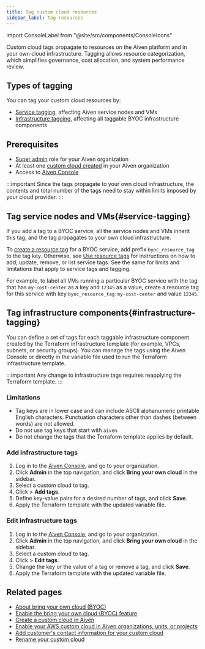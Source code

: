 ```yaml
---
title: Tag custom cloud resources
sidebar_label: Tag resources
---
```


import ConsoleLabel from "@site/src/components/ConsoleIcons"

Custom cloud tags propagate to resources on the Aiven platform and in your own cloud infrastructure. Tagging allows resource categorization, which simplifies governance, cost allocation, and system performance review.

## Types of tagging

You can tag your custom cloud resources by:

- [Service tagging](#service-tagging), affecting Aiven service nodes and VMs
- [Infrastructure tagging](#infrastructure-tagging), affecting all taggable BYOC infrastructure
  components

## Prerequisites

-   [Super admin](/docs/platform/howto/make-super-admin) role for your Aiven organization
-   At least one
    [custom cloud created](/docs/platform/howto/byoc/create-custom-cloud) in your Aiven
    organization
-   Access to [Aiven Console](https://console.aiven.io/)

:::important
Since the tags propagate to your own cloud infrastructure, the contents and total number
of the tags need to stay within limits imposed by your cloud provider.
:::

## Tag service nodes and VMs{#service-tagging}

If you add a tag to a BYOC service, all the service nodes and VMs inherit this tag, and
the tag propagates to your own cloud infrastructure.

To [create a resource tag](/docs/platform/howto/tag-resources) for a BYOC service,
add prefix `byoc_resource_tag` to the tag key. Otherwise, see
[Use resource tags](/docs/platform/howto/tag-resources) for instructions on how to add,
update, remove, or list service tags. See the same for limits and limitations that apply
to service tags and tagging.

For example, to label all VMs running a particular BYOC service with the tag that has
`my-cost-center` as a key and `12345` as a value, create a resource tag for this service
with key `byoc_resource_tag:my-cost-center` and value `12345`.

## Tag infrastructure components{#infrastructure-tagging}

You can define a set of tags for each taggable infrastructure component created by the
Terraform infrastructure template (for example, VPCs, subnets, or security groups). You
can manage the tags using the Aiven Console or directly in the variable file used to run
the Terraform infrastructure template.

:::important
Any change to infrastructure tags requires reapplying the Terraform template.
:::

### Limitations

- Tag keys are in lower case and can include ASCII alphanumeric printable English
  characters. Punctuation characters other than dashes (between words) are not allowed.
- Do not use tag keys that start with `aiven`.
- Do not change the tags that the Terraform template applies by default.

### Add infrastructure tags

1. Log in to the [Aiven Console](https://console.aiven.io/), and go to your organization.
1. Click **Admin** in the top navigation, and click **Bring your own cloud** in the sidebar.
1. Select a custom cloud to tag.
1. Click <ConsoleLabel name="actions"/> > **Add tags**.
1. Define key-value pairs for a desired number of tags, and click **Save**.
1. Apply the Terraform template with the updated variable file.

### Edit infrastructure tags

1. Log in to the [Aiven Console](https://console.aiven.io/), and go to your organization.
1. Click **Admin** in the top navigation, and click **Bring your own cloud** in the sidebar.
1. Select a custom cloud to tag.
1. Click <ConsoleLabel name="actions"/> > **Edit tags**.
1. Change the key or the value of a tag or remove a tag, and click **Save**.
1. Apply the Terraform template with the updated variable file.

## Related pages

-   [About bring your own cloud (BYOC)](/docs/platform/concepts/byoc)
-   [Enable the bring your own cloud (BYOC) feature](/docs/platform/howto/byoc/enable-byoc)
-   [Create a custom cloud in Aiven](/docs/platform/howto/byoc/create-custom-cloud)
-   [Enable your AWS custom cloud in Aiven organizations, units, or projects](/docs/platform/howto/byoc/assign-project-custom-cloud)
-   [Add customer's contact information for your custom cloud](/docs/platform/howto/byoc/add-customer-info-custom-cloud)
-   [Rename your custom cloud](/docs/platform/howto/byoc/rename-custom-cloud)
